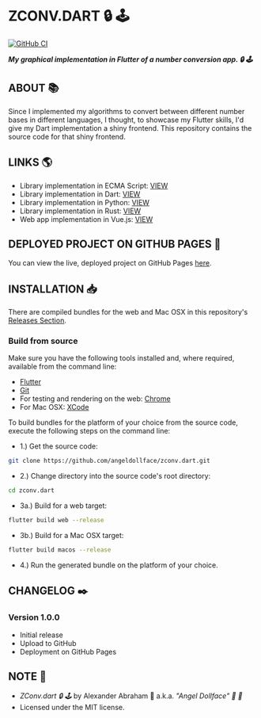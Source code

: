 # ZCONV.DART :lock: :joystick:

[![GitHub CI](https://github.com/angeldollface/zconv.dart/actions/workflows/flutter.yml/badge.svg)](https://github.com/angeldollface/zconv.dart/actions)

***My graphical implementation in Flutter of a number conversion app. :lock: :joystick:***

## ABOUT :books:

Since I implemented my algorithms to convert between different number bases in different languages, I thought, to showcase my Flutter skills, I'd give my Dart implementation a shiny frontend. This repository contains the source code for that shiny frontend.

## LINKS :earth_americas:

- Library implementation in ECMA Script: [VIEW](https://github.com/angeldollface/zeppo)
- Library implementation in Dart: [VIEW](https://github.com/angeldollface/harpo)
- Library implementation in Python: [VIEW](https://github.com/angeldollface/groucho)
- Library implementation in Rust: [VIEW](https://github.com/angeldollface/chico)
- Web app implementation in Vue.js: [VIEW](https://github.com/angeldollface/zconv)

## DEPLOYED PROJECT ON GITHUB PAGES :rocket:

You can view the live, deployed project on GitHub Pages [here](https://angeldollface.boo/zconv.dart).

## INSTALLATION :inbox_tray:

There are compiled bundles for the web and Mac OSX in this repository's [Releases Section](https://github.com/angeldollface/zconv.dart/releases).

### Build from source

Make sure you have the following tools installed and, where required, available from the command line:

- [Flutter](https://flutter.dev)
- [Git](https://git-scm.org)
- For testing and rendering on the web: [Chrome](https://www.google.com/chrome/)
- For Mac OSX: [XCode](https://developer.apple.com/xcode/)

To build bundles for the platform of your choice from the source code, execute the following steps on the command line:

- 1.) Get the source code:

```bash
git clone https://github.com/angeldollface/zconv.dart.git
```

- 2.) Change directory into the source code's root directory:

```bash
cd zconv.dart
```

- 3a.) Build for a web target:

```bash
flutter build web --release
```

- 3b.) Build for a Mac OSX target:

```bash
flutter build macos --release
```

- 4.) Run the generated bundle on the platform of your choice.

## CHANGELOG :black_nib:

### Version 1.0.0

- Initial release
- Upload to GitHub
- Deployment on GitHub Pages

## NOTE :scroll:

- *ZConv.dart :lock: :joystick:* by Alexander Abraham :black_heart: a.k.a. *"Angel Dollface" :dolls: :ribbon:*
- Licensed under the MIT license.

